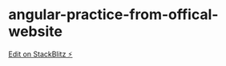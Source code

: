 # angular-practice-from-offical-website

[Edit on StackBlitz ⚡️](https://stackblitz.com/edit/angular-practice-from-offical-website)